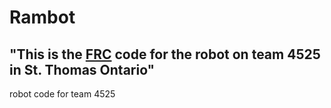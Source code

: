 Rambot
=========

"This is the [FRC](http://www.firstroboticscanada.org/main/) code for the robot on team 4525 in St. Thomas Ontario"
-------------------------------------------------------------------------------------------------------------------

robot code for team 4525

